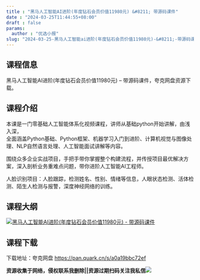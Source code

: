 ```yaml
---
title : "黑马人工智能AI进阶(年度钻石会员价值11980元) &#8211; 带源码课件"
date : "2024-03-25T11:44:55+08:00"
draft : false
params:
  author : "优选小报"
slug: "2024-03-25-黑马人工智能ai进阶(年度钻石会员价值11980元)-&#8211;-带源码课件.md"
---
```


## 课程信息

黑马人工智能AI进阶(年度钻石会员价值11980元) – 带源码课件，夸克网盘资源下载。

## 课程介绍

本课是一门零基础人工智能体系化视频课程，讲师从基础python开始讲解，由浅入深，  
全面涵盖Python基础、Python框架、机器学习入门到进阶、计算机视觉与图像处理、NLP自然语言处理、人工智能面试讲解等内容。

围绕众多企业实战项目，手把手带你掌握整个构建流程，并传授项目最优解决方案，深入剖析业务重难点问题，带你进阶人工智能AI工程师。

人脸识别项目：人脸跟踪，检测姓名、性别、情绪等信息，人眼状态检测、活体检测、陌生人检测与报警，深度神经网络的训练。

## 课程大纲

[![黑马人工智能AI进阶\(年度钻石会员价值11980元\) -
带源码课件](//img7-1.zhekoulieshou.com/mmbiz_jpg/iaHBVewvSIbAjcr9g6TlCXSfiaDqkbzuEzwVznvybgFTibDiadowTfsk5IDFhiaoLBiaLvCad7eWs2ibE7UHia9UiaQUsMA/0)](//img7-1.zhekoulieshou.com/mmbiz_jpg/iaHBVewvSIbAjcr9g6TlCXSfiaDqkbzuEzwVznvybgFTibDiadowTfsk5IDFhiaoLBiaLvCad7eWs2ibE7UHia9UiaQUsMA/0)

## 课程下载

下载地址：夸克网盘 https://pan.quark.cn/s/a0a19bbc72ef

**资源收集于网络，侵权联系我删除||资源过期扫码关注我私信**![](//img7-1.zhekoulieshou.com/mmbiz_jpg/iaHBVewvSIbAjcr9g6TlCXSfiaDqkbzuEzp207hVzPqT4YGQOAazQ1KNHCeACbia5Lzq4Ckwibe48iar1q7lgVP1o3w/640?wx_fmt=jpeg&from=appmsg)


